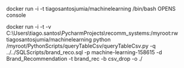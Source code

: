 docker run -i -t tiagosantosjumia/machinelearning /bin/bash       OPENS console

docker run -i -t -v C:\Users\tiago.santos\PycharmProjects\recomm_systems\:/myroot:rw  tiagosantosjumia/machinelearning python /myroot/PythonScripts/queryTableCsv/queryTableCsv.py -q ../../SQLScripts/brand_reco.sql -p machine-learning-158615 -d Brand_Recommendation -t brand_rec -b csv_drop -o ./




